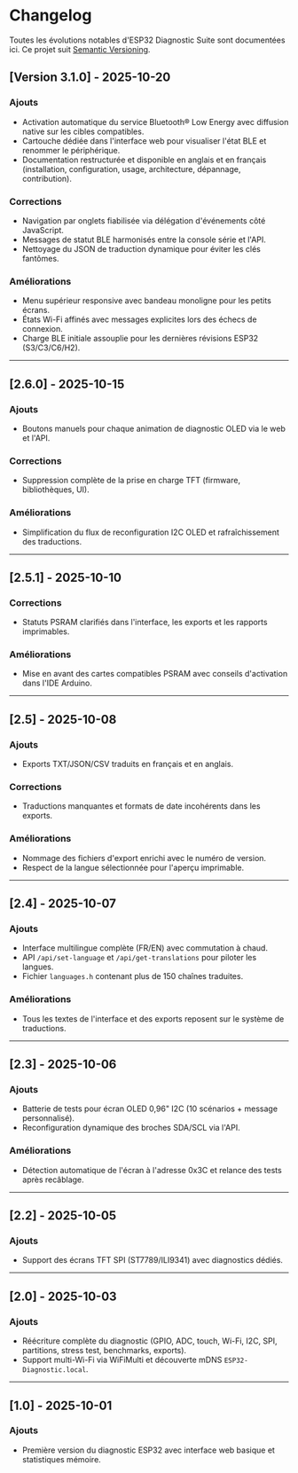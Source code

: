 # Changelog

Toutes les évolutions notables d'ESP32 Diagnostic Suite sont documentées ici. Ce projet suit [Semantic Versioning](https://semver.org/spec/v2.0.0.html).

## [Version 3.1.0] - 2025-10-20
### Ajouts
- Activation automatique du service Bluetooth® Low Energy avec diffusion native sur les cibles compatibles.
- Cartouche dédiée dans l'interface web pour visualiser l'état BLE et renommer le périphérique.
- Documentation restructurée et disponible en anglais et en français (installation, configuration, usage, architecture, dépannage, contribution).

### Corrections
- Navigation par onglets fiabilisée via délégation d'événements côté JavaScript.
- Messages de statut BLE harmonisés entre la console série et l'API.
- Nettoyage du JSON de traduction dynamique pour éviter les clés fantômes.

### Améliorations
- Menu supérieur responsive avec bandeau monoligne pour les petits écrans.
- États Wi-Fi affinés avec messages explicites lors des échecs de connexion.
- Charge BLE initiale assouplie pour les dernières révisions ESP32 (S3/C3/C6/H2).

---

## [2.6.0] - 2025-10-15
### Ajouts
- Boutons manuels pour chaque animation de diagnostic OLED via le web et l'API.

### Corrections
- Suppression complète de la prise en charge TFT (firmware, bibliothèques, UI).

### Améliorations
- Simplification du flux de reconfiguration I2C OLED et rafraîchissement des traductions.

---

## [2.5.1] - 2025-10-10
### Corrections
- Statuts PSRAM clarifiés dans l'interface, les exports et les rapports imprimables.

### Améliorations
- Mise en avant des cartes compatibles PSRAM avec conseils d'activation dans l'IDE Arduino.

---

## [2.5] - 2025-10-08
### Ajouts
- Exports TXT/JSON/CSV traduits en français et en anglais.

### Corrections
- Traductions manquantes et formats de date incohérents dans les exports.

### Améliorations
- Nommage des fichiers d'export enrichi avec le numéro de version.
- Respect de la langue sélectionnée pour l'aperçu imprimable.

---

## [2.4] - 2025-10-07
### Ajouts
- Interface multilingue complète (FR/EN) avec commutation à chaud.
- API `/api/set-language` et `/api/get-translations` pour piloter les langues.
- Fichier `languages.h` contenant plus de 150 chaînes traduites.

### Améliorations
- Tous les textes de l'interface et des exports reposent sur le système de traductions.

---

## [2.3] - 2025-10-06
### Ajouts
- Batterie de tests pour écran OLED 0,96" I2C (10 scénarios + message personnalisé).
- Reconfiguration dynamique des broches SDA/SCL via l'API.

### Améliorations
- Détection automatique de l'écran à l'adresse 0x3C et relance des tests après recâblage.

---

## [2.2] - 2025-10-05
### Ajouts
- Support des écrans TFT SPI (ST7789/ILI9341) avec diagnostics dédiés.

---

## [2.0] - 2025-10-03
### Ajouts
- Réécriture complète du diagnostic (GPIO, ADC, touch, Wi-Fi, I2C, SPI, partitions, stress test, benchmarks, exports).
- Support multi-Wi-Fi via WiFiMulti et découverte mDNS `ESP32-Diagnostic.local`.

---

## [1.0] - 2025-10-01
### Ajouts
- Première version du diagnostic ESP32 avec interface web basique et statistiques mémoire.
